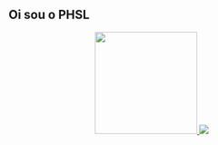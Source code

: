 ## Oi sou o PHSL
<div align="center">
  <a href="https://github.com/phsl-ofc">
  <img height="180em" src="https://github-readme-stats.vercel.app/api?username=phsl-ofc&show_icons=true&theme=tokyonight&include_all_commits=true&count_private=true"/>
  <img src="https://i.imgur.com/sZxiTzj.png"/>
</div>

